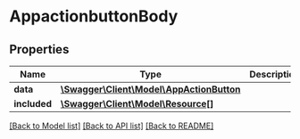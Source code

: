 # AppactionbuttonBody

## Properties
Name | Type | Description | Notes
------------ | ------------- | ------------- | -------------
**data** | [**\Swagger\Client\Model\AppActionButton**](AppActionButton.md) |  | [optional] 
**included** | [**\Swagger\Client\Model\Resource[]**](Resource.md) |  | [optional] 

[[Back to Model list]](../../README.md#documentation-for-models) [[Back to API list]](../../README.md#documentation-for-api-endpoints) [[Back to README]](../../README.md)

